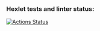 ### Hexlet tests and linter status:
[![Actions Status](https://github.com/svetlanaevgrafova/rails-project-lvl1/workflows/hexlet-check/badge.svg)](https://github.com/svetlanaevgrafova/rails-project-lvl1/actions)